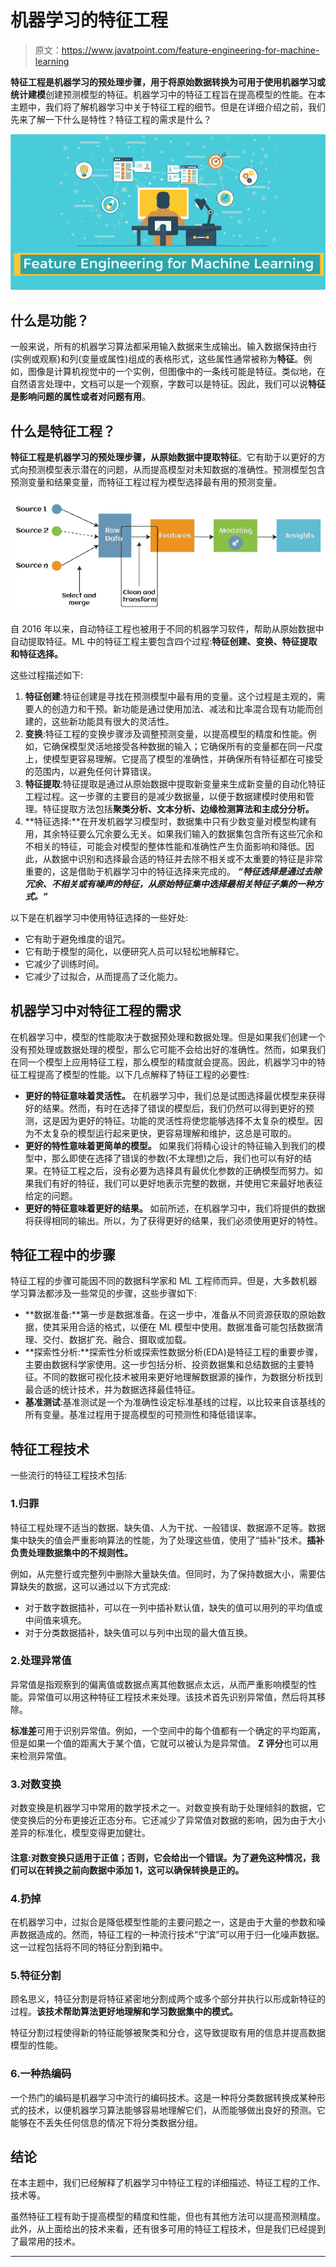 # 机器学习的特征工程

> 原文：<https://www.javatpoint.com/feature-engineering-for-machine-learning>

**特征工程是机器学习的预处理步骤，用于将原始数据转换为可用于使用机器学习或统计建模**创建预测模型的特征。机器学习中的特征工程旨在提高模型的性能。在本主题中，我们将了解机器学习中关于特征工程的细节。但是在详细介绍之前，我们先来了解一下什么是特性？特征工程的需求是什么？

![Feature Engineering for Machine Learning](img/e5a8d13c13478c13b7606edc3ae1a695.png)

## 什么是功能？

一般来说，所有的机器学习算法都采用输入数据来生成输出。输入数据保持由行(实例或观察)和列(变量或属性)组成的表格形式，这些属性通常被称为**特征**。例如，图像是计算机视觉中的一个实例，但图像中的一条线可能是特征。类似地，在自然语言处理中，文档可以是一个观察，字数可以是特征。因此，我们可以说**特征是影响问题的属性或者对问题有用**。

## 什么是特征工程？

**特征工程是机器学习的预处理步骤，从原始数据中提取特征**。它有助于以更好的方式向预测模型表示潜在的问题，从而提高模型对未知数据的准确性。预测模型包含预测变量和结果变量，而特征工程过程为模型选择最有用的预测变量。

![Feature Engineering for Machine Learning](img/04243284b3b7d01880fc917bdb90fd0d.png)

自 2016 年以来，自动特征工程也被用于不同的机器学习软件，帮助从原始数据中自动提取特征。ML 中的特征工程主要包含四个过程:**特征创建、变换、特征提取和特征选择。**

这些过程描述如下:

1.  **特征创建**:特征创建是寻找在预测模型中最有用的变量。这个过程是主观的，需要人的创造力和干预。新功能是通过使用加法、减法和比率混合现有功能而创建的，这些新功能具有很大的灵活性。
2.  **变换**:特征工程的变换步骤涉及调整预测变量，以提高模型的精度和性能。例如，它确保模型灵活地接受各种数据的输入；它确保所有的变量都在同一尺度上，使模型更容易理解。它提高了模型的准确性，并确保所有特征都在可接受的范围内，以避免任何计算错误。
3.  **特征提取**:特征提取是通过从原始数据中提取新变量来生成新变量的自动化特征工程过程。这一步骤的主要目的是减少数据量，以便于数据建模时使用和管理。特征提取方法包括**聚类分析、文本分析、边缘检测算法和主成分分析。**
4.  **特征选择:**在开发机器学习模型时，数据集中只有少数变量对模型构建有用，其余特征要么冗余要么无关。如果我们输入的数据集包含所有这些冗余和不相关的特征，可能会对模型的整体性能和准确性产生负面影响和降低。因此，从数据中识别和选择最合适的特征并去除不相关或不太重要的特征是非常重要的，这是借助于机器学习中的特征选择来完成的。 ***“特征选择是通过去除冗余、不相关或有噪声的特征，从原始特征集中选择最相关特征子集的一种方式。”***

以下是在机器学习中使用特征选择的一些好处:

*   它有助于避免维度的诅咒。
*   它有助于模型的简化，以便研究人员可以轻松地解释它。
*   它减少了训练时间。
*   它减少了过拟合，从而提高了泛化能力。

## 机器学习中对特征工程的需求

在机器学习中，模型的性能取决于数据预处理和数据处理。但是如果我们创建一个没有预处理或数据处理的模型，那么它可能不会给出好的准确性。然而，如果我们在同一个模型上应用特征工程，那么模型的精度就会提高。因此，机器学习中的特征工程提高了模型的性能。以下几点解释了特征工程的必要性:

*   **更好的特征意味着灵活性。**
    在机器学习中，我们总是试图选择最优模型来获得好的结果。然而，有时在选择了错误的模型后，我们仍然可以得到更好的预测，这是因为更好的特征。功能的灵活性将使您能够选择不太复杂的模型。因为不太复杂的模型运行起来更快，更容易理解和维护，这总是可取的。
*   **更好的特性意味着更简单的模型。**
    如果我们将精心设计的特征输入到我们的模型中，那么即使在选择了错误的参数(不太理想)之后，我们也可以有好的结果。在特征工程之后，没有必要为选择具有最优化参数的正确模型而努力。如果我们有好的特征，我们可以更好地表示完整的数据，并使用它来最好地表征给定的问题。
*   **更好的特征意味着更好的结果。**
    如前所述，在机器学习中，我们将提供的数据将获得相同的输出。所以，为了获得更好的结果，我们必须使用更好的特性。

## 特征工程中的步骤

特征工程的步骤可能因不同的数据科学家和 ML 工程师而异。但是，大多数机器学习算法都涉及一些常见的步骤，这些步骤如下:

*   **数据准备:**第一步是数据准备。在这一步中，准备从不同资源获取的原始数据，使其采用合适的格式，以便在 ML 模型中使用。数据准备可能包括数据清理、交付、数据扩充、融合、摄取或加载。
*   **探索性分析:**探索性分析或探索性数据分析(EDA)是特征工程的重要步骤，主要由数据科学家使用。这一步包括分析、投资数据集和总结数据的主要特征。不同的数据可视化技术被用来更好地理解数据源的操作，为数据分析找到最合适的统计技术，并为数据选择最佳特征。
*   **基准测试**:基准测试是一个为准确性设定标准基线的过程，以比较来自该基线的所有变量。基准过程用于提高模型的可预测性和降低错误率。

## 特征工程技术

一些流行的特征工程技术包括:

### 1.归罪

特征工程处理不适当的数据、缺失值、人为干扰、一般错误、数据源不足等。数据集中缺失的值会严重影响算法的性能，为了处理这些值，使用了“插补”技术。**插补负责处理数据集中的不规则性。**

例如，从完整行或完整列中删除大量缺失值。但同时，为了保持数据大小，需要估算缺失的数据，这可以通过以下方式完成:

*   对于数字数据插补，可以在一列中插补默认值，缺失的值可以用列的平均值或中间值来填充。
*   对于分类数据插补，缺失值可以与列中出现的最大值互换。

### 2.处理异常值

异常值是指观察到的偏离值或数据点离其他数据点太远，从而严重影响模型的性能。异常值可以用这种特征工程技术来处理。该技术首先识别异常值，然后将其移除。

**标准差**可用于识别异常值。例如，一个空间中的每个值都有一个确定的平均距离，但是如果一个值的距离大于某个值，它就可以被认为是异常值。 **Z 评分**也可以用来检测异常值。

### 3.对数变换

对数变换是机器学习中常用的数学技术之一。对数变换有助于处理倾斜的数据，它使变换后的分布更接近正态分布。它还减少了异常值对数据的影响，因为由于大小差异的标准化，模型变得更加健壮。

#### 注意:对数变换只适用于正值；否则，它会给出一个错误。为了避免这种情况，我们可以在转换之前向数据中添加 1，这可以确保转换是正的。

### 4.扔掉

在机器学习中，过拟合是降低模型性能的主要问题之一，这是由于大量的参数和噪声数据造成的。然而，特征工程的一种流行技术“宁滨”可以用于归一化噪声数据。这一过程包括将不同的特征分割到箱中。

### 5.特征分割

顾名思义，特征分割是将特征紧密地分割成两个或多个部分并执行以形成新特征的过程。**该技术帮助算法更好地理解和学习数据集中的模式。**

特征分割过程使得新的特征能够被聚类和分仓，这导致提取有用的信息并提高数据模型的性能。

### 6.一种热编码

一个热门的编码是机器学习中流行的编码技术。这是一种将分类数据转换成某种形式的技术，以便机器学习算法能够容易地理解它们，从而能够做出良好的预测。它能够在不丢失任何信息的情况下将分类数据分组。

## 结论

在本主题中，我们已经解释了机器学习中特征工程的详细描述、特征工程的工作、技术等。

虽然特征工程有助于提高模型的精度和性能，但也有其他方法可以提高预测精度。此外，从上面给出的技术来看，还有很多可用的特征工程技术，但是我们已经提到了最常用的技术。

* * *